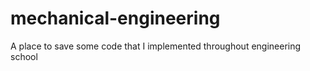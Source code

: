 # mechanical-engineering
A place to save some code that I implemented throughout engineering school
